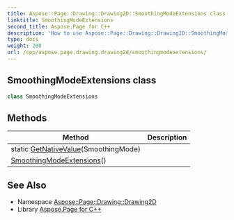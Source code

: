 ```yaml
---
title: Aspose::Page::Drawing::Drawing2D::SmoothingModeExtensions class
linktitle: SmoothingModeExtensions
second_title: Aspose.Page for C++
description: 'How to use Aspose::Page::Drawing::Drawing2D::SmoothingModeExtensions class in C++.'
type: docs
weight: 200
url: /cpp/aspose.page.drawing.drawing2d/smoothingmodeextensions/
---
```

## SmoothingModeExtensions class




```cpp
class SmoothingModeExtensions
```

## Methods

| Method | Description |
| --- | --- |
| static [GetNativeValue](./getnativevalue/)(SmoothingMode) |  |
| [SmoothingModeExtensions](./smoothingmodeextensions/)() |  |
## See Also

* Namespace [Aspose::Page::Drawing::Drawing2D](../)
* Library [Aspose.Page for C++](../../)
